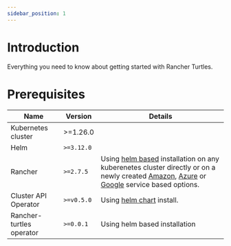 ```yaml
---
sidebar_position: 1
---
```


# Introduction

Everything you need to know about getting started with Rancher Turtles.

# Prerequisites

| Name                     | Version    | Details                                                                                                                                                                                                                                                                                                                                                                                                                                                                                                                                                                                                                                                                                                               |
| ------------------------ | ---------- | --------------------------------------------------------------------------------------------------------------------------------------------------------------------------------------------------------------------------------------------------------------------------------------------------------------------------------------------------------------------------------------------------------------------------------------------------------------------------------------------------------------------------------------------------------------------------------------------------------------------------------------------------------------------------------------------------------------------- |
| Kubernetes cluster       | >=1.26.0   |                                                                                                                                                                                                                                                                                                                                                                                                                                                                                                                                                                                                                                                                                                                       |
| Helm                     | `>=3.12.0` |                                                                                                                                                                                                                                                                                                                                                                                                                                                                                                                                                                                                                                                                                                                       |
| Rancher                  | `>=2.7.5`  | Using [helm based](https://ranchermanager.docs.rancher.com/pages-for-subheaders/install-upgrade-on-a-kubernetes-cluster#install-the-rancher-helm-chart) installation on any kuberenetes cluster directly or on a newly created [Amazon](https://ranchermanager.docs.rancher.com/getting-started/installation-and-upgrade/install-upgrade-on-a-kubernetes-cluster/rancher-on-amazon-eks), [Azure](https://ranchermanager.docs.rancher.com/getting-started/installation-and-upgrade/install-upgrade-on-a-kubernetes-cluster/rancher-on-aks) or [Google](https://ranchermanager.docs.rancher.com/getting-started/installation-and-upgrade/install-upgrade-on-a-kubernetes-cluster/rancher-on-gke) service based options. |
| Cluster API Operator     | `>=v0.5.0` | Using [helm chart](https://github.com/kubernetes-sigs/cluster-api-operator/blob/main/docs/README.md#method-2-use-helm-charts) install.                                                                                                                                                                                                                                                                                                                                                                                                                                                                                                                                                                                |
| Rancher-turtles operator | `>=0.0.1`  | Using helm based installation                                                                                                                                                                                                                                                                                                                                                                                                                                                                                                                                                                                                                                                                                         |
